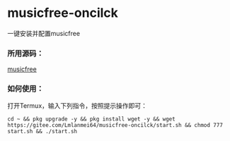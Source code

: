 # musicfree-oncilck
一键安装并配置musicfree
### 所用源码：
[musicfree](https://gitee.com/maotoumao/MusicFree)
### 如何使用：
打开Termux，输入下列指令，按照提示操作即可：

```
cd ~ && pkg upgrade -y && pkg install wget -y && wget https://gitee.com/Lmlanmei64/musicfree-oncilck/start.sh && chmod 777 start.sh && ./start.sh
```
